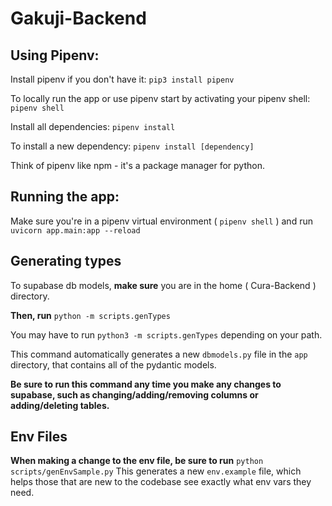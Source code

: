 
# Gakuji-Backend



## Using Pipenv:

Install pipenv if you don't have it: `pip3 install pipenv`



To locally run the app or use pipenv start by activating your pipenv shell: `pipenv shell`



Install all dependencies: `pipenv install`



To install a new dependency: `pipenv install [dependency]`



Think of pipenv like npm - it's a package manager for python.



## Running the app:

Make sure you're in a pipenv virtual environment ( `pipenv shell` ) and run ```uvicorn app.main:app --reload```

## Generating types
To supabase db models, **make sure** you are in the home ( Cura-Backend ) directory.

**Then, run**  `python -m scripts.genTypes`


You may have to run `python3 -m scripts.genTypes` depending on your path.

This command automatically generates a new `dbmodels.py` file in the `app` directory, that contains all of the pydantic models.

**Be sure to run this command any time you make any changes to supabase, such as changing/adding/removing columns or adding/deleting tables.**

## Env Files
**When making a change to the env file, be sure to run** `python scripts/genEnvSample.py`
This generates a new `env.example` file, which helps those that are new to the codebase see exactly what env vars they need.
